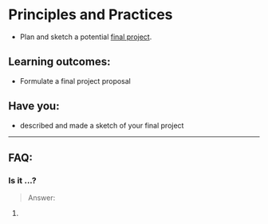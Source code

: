 # Principles and Practices

* Plan and sketch a potential [final project](http://fabacademy.org/archives/2015/students/).


## Learning outcomes:  

* Formulate a final project proposal


## Have you:

* described and made a sketch of your final project


---

## FAQ:

### Is it ...?
> Answer:
1. 
